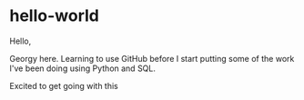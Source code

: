 # hello-world

Hello,

Georgy here. Learning to use GitHub before I start putting some of the work I've been doing using Python and SQL.

Excited to get going with this
